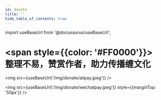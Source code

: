 ```yaml
---
id: donate
title: ''
hide_table_of_contents: true
---
```


import useBaseUrl from '@docusaurus/useBaseUrl';

<div style={{textAlign:'center', marginTop: '20px'}}>

# <span style={{color: '#FF0000'}}>整理不易，赞赏作者，助力传播缠文化</span>

<img src={useBaseUrl('/img/donate/alipay.jpeg')} /><br/>

<img src={useBaseUrl('/img/donate/wechatpay.jpeg')} style={{marginTop: '50px'}} /><br/><br/>

<!-- <div style={{color: '#FF0000', fontSize: '18px', fontWeight: 'bold', display: 'inline-block', textAlign: 'left'}}>

捐赠行为完全自愿，且不附带任何权益要求，请三思而后行

</div> -->
<br/><br/>

<!-- <div style={{fontSize: '18px', fontWeight: 'normal', display: 'inline-block', textAlign: 'center'}}> -->

<!-- - <span style={{fontWeight: 'bold'}}>支付宝</span> -->

<!-- <img src={useBaseUrl('/img/donate/alipay.jpeg')} style={{maxWidth: '50%'}} /><br/><br/> -->

<!-- - <span style={{fontWeight: 'bold'}}>微信</span> -->

<!-- <img src={useBaseUrl('/img/donate/wechatpay.jpeg')} style={{maxWidth: '50%'}} /><br/><br/> -->

<!-- </div> -->

<!-- 
<div style={{fontSize: '18px', fontWeight: 'normal', display: 'inline-block', textAlign: 'left'}}>

- <span style={{fontWeight: 'bold'}}>ETH / BSC / Polygon</span>

  ```
  0xcd2CA42700abcdE0Ea5c86bbbEaD3f72d1Ae1ec0
  ```

- <span style={{fontWeight: 'bold'}}>Tron</span>

  ```
  TYhD4v2GxUi5BBBNXaSppatq35DDFhDspt
  ```

- <span style={{fontWeight: 'bold'}}>Bitcoin</span>

  ```
  37n628HPUQucWwfhbZHchgBo6QKFE8kzct
  ```

- <span style={{fontWeight: 'bold'}}>Polkadot</span>

  ```
  15DD2gvwVSV5ncTRG9nSCGdQaQdaPyqDR2VA34Q8M9xMWJ2w
  ```

</div> -->

</div>